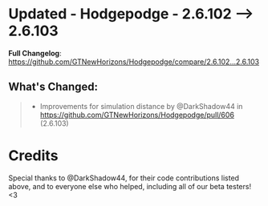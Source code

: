 # Updated - Hodgepodge - 2.6.102 --> 2.6.103
**Full Changelog**: https://github.com/GTNewHorizons/Hodgepodge/compare/2.6.102...2.6.103

## What's Changed:
>* Improvements for simulation distance by @DarkShadow44 in https://github.com/GTNewHorizons/Hodgepodge/pull/606 (2.6.103)

# Credits
Special thanks to @DarkShadow44, for their code contributions listed above, and to everyone else who helped, including all of our beta testers! <3
